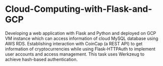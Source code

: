 # Cloud-Computing-with-Flask-and-GCP
Developing a web application with Flask and Python and deployed on GCP VM instance which can access information of cloud MySQL database using AWS RDS. Establishing interaction with CoinCap (a REST API) to get information of cryptocurrencies while using Flask-HTTPAuth to implement user accounts and access management. This task uses Werkzeug to achieve hash-based authentication.
